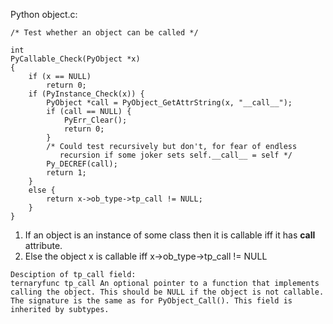 Python object.c: 
```
/* Test whether an object can be called */

int
PyCallable_Check(PyObject *x)
{
    if (x == NULL)
        return 0;
    if (PyInstance_Check(x)) {
        PyObject *call = PyObject_GetAttrString(x, "__call__");
        if (call == NULL) {
            PyErr_Clear();
            return 0;
        }
        /* Could test recursively but don't, for fear of endless
           recursion if some joker sets self.__call__ = self */
        Py_DECREF(call);
        return 1;
    }
    else {
        return x->ob_type->tp_call != NULL;
    }
}

```

1. If an object is an instance of some class then it is callable iff it has __call__ attribute.
2. Else the object x is callable iff x->ob_type->tp_call != NULL
```
Desciption of tp_call field:
ternaryfunc tp_call An optional pointer to a function that implements calling the object. This should be NULL if the object is not callable. The signature is the same as for PyObject_Call(). This field is inherited by subtypes.
```
